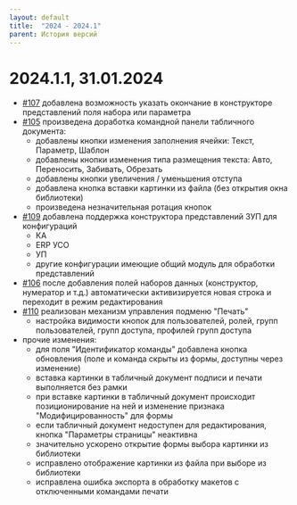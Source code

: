 ```yaml
---
layout: default
title:  "2024 - 2024.1"
parent: История версий
---
```


# 2024.1.1, 31.01.2024

* [#107](https://github.com/vandalsvq/printwizard/issues/107) добавлена возможность указать окончание в конструкторе представлений поля набора или параметра
* [#105](https://github.com/vandalsvq/printwizard/issues/105) произведена доработка командной панели табличного документа:
  * добавлены кнопки изменения заполнения ячейки: Текст, Параметр, Шаблон
  * добавлены кнопки изменения типа размещения текста: Авто, Переносить, Забивать, Обрезать
  * добавлены кнопки увеличения / уменьшения отступа
  * добавлена кнопка вставки картинки из файла (без открытия окна библиотеки)
  * произведена незначительная ротация кнопок
* [#109](https://github.com/vandalsvq/printwizard/issues/109) добавлена поддержка конструктора представлений ЗУП для конфигураций
  * КА
  * ERP УСО
  * УП
  * другие конфигурации имеющие общий модуль для обработки представлений
* [#106](https://github.com/vandalsvq/printwizard/issues/106) после добавления полей наборов данных (конструктор, нумератор и т.д.) автоматически активизируется новая строка и переходит в режим редактирования
* [#110](https://github.com/vandalsvq/printwizard/issues/110) реализован механизм управления подменю "Печать"
  * настройка видимости кнопок для пользователей, ролей, групп пользователей, групп доступа, профилей групп доступа
* прочие изменения:
  * для поля "Идентификатор команды" добавлена кнопка обновления (поле и команда скрыты из формы, доступны через изменение)
  * вставка картинки в табличный документ подписи и печати выполняется без рамки
  * при вставке картинки в табличный документ происходит позиционирование на ней и изменение признака "Модифицированность" для формы
  * если табличный документ недоступен для редактирования, кнопка "Параметры страницы" неактивна
  * значительно ускорено открытие формы выбора картинки из библиотеки
  * исправлено отображение картинки из файла при выборе из библиотеки
  * исправлена ошибка экспорта в обработку макетов с отключенными командами печати